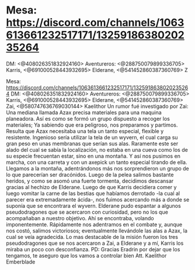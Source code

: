 # Mesa: https://discord.com/channels/1063613661232517171/1325918638020235264
DM: <@408026351832924160> 
Aventureros: <@288750079899336705> Karris, <@691000528443932695> Elderane, <@541452860387360769> Z

Mesa: https://discord.com/channels/1063613661232517171/1325918638020235264
DM: <@408026351832924160> 
Aventureros: <@288750079899336705> Karris, <@691000528443932695> Elderane, <@541452860387360769> Zai,  <@580747636769030144> Kaelithor
Un rumor fué investigado por Zai: Una mediana llamada Azax precisa materiales para una maquina planeadora.
Así es como se formó un grupo dispuesto a recoger los materiales; Ya sabiendo que era peligroso, nos preparamos y partimos.
Resulta que Azax necesitaba una tela un tanto especial, flexible y resistente. Ingenioso sería utilizar la tela de un wyvern, el cual carga su gran peso en unas membranas que serían sus alas.
Raramente este ser alado del cual se sabía la localización, no estaba en una cueva como los de su especie frecuentan estar, sino en una montaña.
Y así nos pusimos en marcha, con una carreta y con un axepick un tanto especial tirando de ella. Llegamos a la montaña, adentrándonos más nos sorprendieron un grupo de lo que parecerían ser dracónidos. Luego de la pelea salimos bastante heridos, y como se asomó una fuerte tormenta, decidimos descansar gracias al hechizo de Elderane.
Luego de que Karris decidiera comer y luego vomitar la carne de las bestias que habíamos derrotado -la cual al parecer era extremadamente ácida-, nos fuimos acercando más a donde se suponía que se encontrara el wyvern.
Elderane pudo espantar a algunos pseudodragones que se acercaron con curiosidad, pero no los que acompañaban a nuestro objetivo.
Ahí se encontraba, volando imponentemente. Rápidamente nos adentramos en el combate y, aunque nos costó, salimos victoriosos; eventualmente llevándole las alas a Azax, la cual se veía agradecida.
Lo mas destacable de la misión fueron los tres pseudodragones que se nos acercaron a Zai, a Elderane y a mí, Karris los miraba un poco con desconfianza.
PD: Gracias Eradrin por dejar que los tengamos, te aseguro que los vamos a controlar bien
Att. Kaelithor Emberblade

